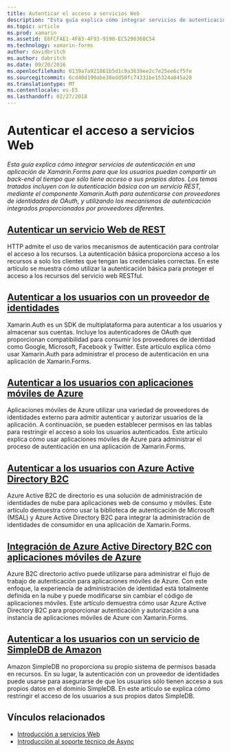 ```yaml
---
title: Autenticar el acceso a servicios Web
description: "Esta guía explica cómo integrar servicios de autenticación en una aplicación de Xamarin.Forms para que los usuarios puedan compartir un back-end al tiempo que sólo tiene acceso a sus propios datos. Los temas tratados incluyen con la autenticación básica con un servicio REST, mediante el componente Xamarin.Auth para autenticarse con proveedores de identidades de OAuth, y utilizando los mecanismos de autenticación integrados proporcionados por proveedores diferentes."
ms.topic: article
ms.prod: xamarin
ms.assetid: E6FCFAE1-4F83-4F93-9190-EC5290360C54
ms.technology: xamarin-forms
author: davidbritch
ms.author: dabritch
ms.date: 09/20/2016
ms.openlocfilehash: 0139a7a921861b5d1c9a3639ee2c7e25ee6cf5fe
ms.sourcegitcommit: 6cd40d190abe38edd50fc74331be15324a845a28
ms.translationtype: MT
ms.contentlocale: es-ES
ms.lasthandoff: 02/27/2018
---
```

# <a name="authenticating-access-to-web-services"></a>Autenticar el acceso a servicios Web

_Esta guía explica cómo integrar servicios de autenticación en una aplicación de Xamarin.Forms para que los usuarios puedan compartir un back-end al tiempo que sólo tiene acceso a sus propios datos. Los temas tratados incluyen con la autenticación básica con un servicio REST, mediante el componente Xamarin.Auth para autenticarse con proveedores de identidades de OAuth, y utilizando los mecanismos de autenticación integrados proporcionados por proveedores diferentes._

## <a name="authenticating-a-restful-web-servicerestmd"></a>[Autenticar un servicio Web de REST](rest.md)

HTTP admite el uso de varios mecanismos de autenticación para controlar el acceso a los recursos. La autenticación básica proporciona acceso a los recursos a solo los clientes que tengan las credenciales correctas. En este artículo se muestra cómo utilizar la autenticación básica para proteger el acceso a los recursos del servicio web RESTful.

## <a name="authenticating-users-with-an-identity-provideroauthmd"></a>[Autenticar a los usuarios con un proveedor de identidades](oauth.md)

Xamarin.Auth es un SDK de multiplataforma para autenticar a los usuarios y almacenar sus cuentas. Incluye los autenticadores de OAuth que proporcionan compatibilidad para consumir los proveedores de identidad como Google, Microsoft, Facebook y Twitter. Este artículo explica cómo usar Xamarin.Auth para administrar el proceso de autenticación en una aplicación de Xamarin.Forms.

## <a name="authenticating-users-with-azure-mobile-appsazuremd"></a>[Autenticar a los usuarios con aplicaciones móviles de Azure](azure.md)

Aplicaciones móviles de Azure utilizar una variedad de proveedores de identidades externo para admitir autenticar y autorizar usuarios de la aplicación. A continuación, se pueden establecer permisos en las tablas para restringir el acceso a solo los usuarios autenticados. Este artículo explica cómo usar aplicaciones móviles de Azure para administrar el proceso de autenticación en una aplicación de Xamarin.Forms.

## <a name="authenticating-users-with-azure-active-directory-b2cazure-ad-b2cmd"></a>[Autenticar a los usuarios con Azure Active Directory B2C](azure-ad-b2c.md)

Azure Active B2C de directorio es una solución de administración de identidades de nube para aplicaciones web de consumo y móviles. Este artículo demuestra cómo usar la biblioteca de autenticación de Microsoft (MSAL) y Azure Active Directory B2C para integrar la administración de identidades de consumidor en una aplicación de Xamarin.Forms.

## <a name="integrating-azure-active-directory-b2c-with-azure-mobile-appsazure-ad-b2c-mobile-appmd"></a>[Integración de Azure Active Directory B2C con aplicaciones móviles de Azure](azure-ad-b2c-mobile-app.md)

Azure B2C directorio activo puede utilizarse para administrar el flujo de trabajo de autenticación para aplicaciones móviles de Azure. Con este enfoque, la experiencia de administración de identidad está totalmente definida en la nube y puede modificarse sin cambiar el código de aplicaciones móviles. Este artículo demuestra cómo usar Azure Active Directory B2C para proporcionar autenticación y autorización a una instancia de aplicaciones móviles de Azure con Xamarin.Forms.

## <a name="authenticating-users-with-an-amazon-simpledb-serviceawsmd"></a>[Autenticar a los usuarios con un servicio de SimpleDB de Amazon](aws.md)

Amazon SimpleDB no proporciona su propio sistema de permisos basada en recursos. En su lugar, la autenticación con un proveedor de identidades puede usarse para asegurarse de que los usuarios sólo tienen acceso a sus propios datos en el dominio SimpleDB. En este artículo se explica cómo restringir el acceso de los usuarios a sus propios datos SimpleDB.


## <a name="related-links"></a>Vínculos relacionados

- [Introducción a servicios Web](~/cross-platform/data-cloud/web-services/index.md)
- [Introducción al soporte técnico de Async](~/cross-platform/platform/async.md)
